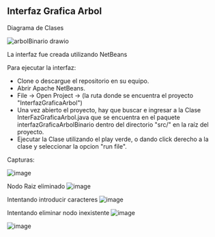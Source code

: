 Interfaz Grafica Arbol
-

Diagrama de Clases

![arbolBinario drawio](https://github.com/user-attachments/assets/e590a2c1-072f-414b-8da3-df73ebf5a345)

La interfaz fue creada utilizando NetBeans

Para ejecutar la interfaz:

- Clone o descargue el repositorio en su equipo.
- Abrir Apache NetBeans.
- File -> Open Project -> (la ruta donde se encuentra el proyecto "InterfazGraficaArbol")
- Una vez abierto el proyecto, hay que buscar e ingresar a la Clase InterFazGraficaArbol.java que se encuentra en el paquete interfazGraficaArbolBinario dentro del directorio "src/" en la raíz del proyecto.
- Ejecutar la Clase utilizando el play verde, o dando click derecho a la clase y seleccionar la opcion "run file".

Capturas:

![image](https://github.com/user-attachments/assets/018b7dfe-eca5-495c-81d0-8734db507ea9)

Nodo Raiz eliminado
![image](https://github.com/user-attachments/assets/c5ea0b6a-8a84-4f89-8726-adb644fb1d74)

Intentando introducir caracteres
![image](https://github.com/user-attachments/assets/27fbb5dc-bf57-42c0-b866-c674b0837b44)

Intentando eliminar nodo inexistente
![image](https://github.com/user-attachments/assets/74778358-1c2b-4a11-a3cc-e0bf1131af9f)

![image](https://github.com/user-attachments/assets/f2fe822e-167f-4bdf-a059-ee9de6aa3483)






